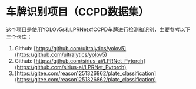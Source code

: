 # 车牌识别项目（CCPD数据集）

这个项目是使用YOLOv5s和LPRNet对CCPD车牌进行检测和识别，主要参考以下三个仓库：

1. Github: [https://github.com/ultralytics/yolov5](https://github.com/ultralytics/yolov5)
2. Github: [https://github.com/sirius-ai/LPRNet_Pytorch](https://github.com/sirius-ai/LPRNet_Pytorch)
3. [https://gitee.com/reason1251326862/plate_classification](https://gitee.com/reason1251326862/plate_classification)




